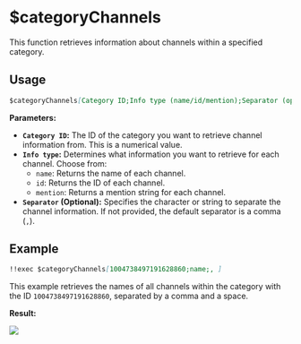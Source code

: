 # $categoryChannels

This function retrieves information about channels within a specified category.

## Usage

```markdown
$categoryChannels[Category ID;Info type (name/id/mention);Separator (optional, default is ",")]
```

**Parameters:**

*   **`Category ID`:** The ID of the category you want to retrieve channel information from. This is a numerical value.
*   **`Info type`:**  Determines what information you want to retrieve for each channel. Choose from:
    *   `name`: Returns the name of each channel.
    *   `id`: Returns the ID of each channel.
    *   `mention`: Returns a mention string for each channel.
*   **`Separator` (Optional):**  Specifies the character or string to separate the channel information. If not provided, the default separator is a comma (`,`).

## Example

```markdown
!!exec $categoryChannels[1004738497191628860;name;, ]
```

This example retrieves the names of all channels within the category with the ID `1004738497191628860`, separated by a comma and a space.

**Result:**

![](https://i.imgur.com/3H1BazG.png)